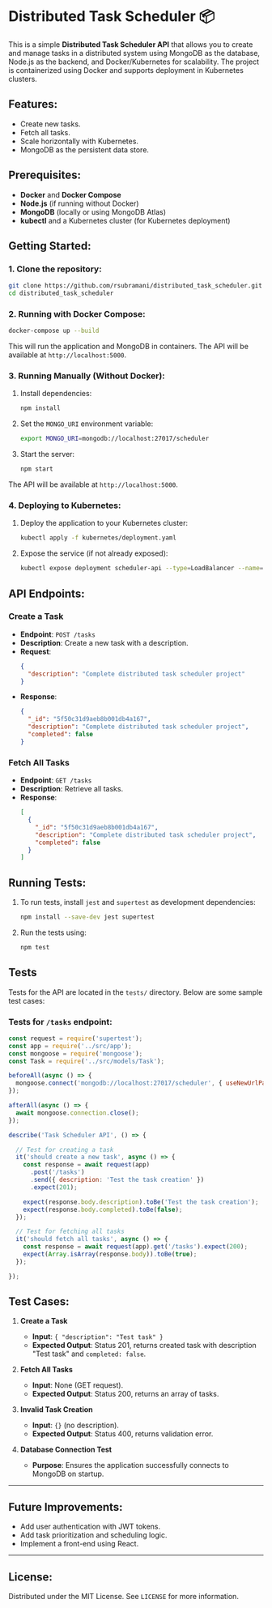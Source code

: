 # Distributed Task Scheduler 📦

This is a simple **Distributed Task Scheduler API** that allows you to create and manage tasks in a distributed system using MongoDB as the database, Node.js as the backend, and Docker/Kubernetes for scalability. The project is containerized using Docker and supports deployment in Kubernetes clusters.

## Features:
- Create new tasks.
- Fetch all tasks.
- Scale horizontally with Kubernetes.
- MongoDB as the persistent data store.
  

## Prerequisites:

- **Docker** and **Docker Compose**
- **Node.js** (if running without Docker)
- **MongoDB** (locally or using MongoDB Atlas)
- **kubectl** and a Kubernetes cluster (for Kubernetes deployment)

## Getting Started:

### 1. Clone the repository:
```bash
git clone https://github.com/rsubramani/distributed_task_scheduler.git
cd distributed_task_scheduler
```

### 2. Running with Docker Compose:
```bash
docker-compose up --build
```
This will run the application and MongoDB in containers. The API will be available at `http://localhost:5000`.

### 3. Running Manually (Without Docker):
1. Install dependencies:
   ```bash
   npm install
   ```
2. Set the `MONGO_URI` environment variable:
   ```bash
   export MONGO_URI=mongodb://localhost:27017/scheduler
   ```
3. Start the server:
   ```bash
   npm start
   ```
The API will be available at `http://localhost:5000`.

### 4. Deploying to Kubernetes:
1. Deploy the application to your Kubernetes cluster:
   ```bash
   kubectl apply -f kubernetes/deployment.yaml
   ```
2. Expose the service (if not already exposed):
   ```bash
   kubectl expose deployment scheduler-api --type=LoadBalancer --name=scheduler-api
   ```

## API Endpoints:

### **Create a Task**
- **Endpoint**: `POST /tasks`
- **Description**: Create a new task with a description.
- **Request**:
    ```json
    {
      "description": "Complete distributed task scheduler project"
    }
    ```
- **Response**:
    ```json
    {
      "_id": "5f50c31d9aeb8b001db4a167",
      "description": "Complete distributed task scheduler project",
      "completed": false
    }
    ```

### **Fetch All Tasks**
- **Endpoint**: `GET /tasks`
- **Description**: Retrieve all tasks.
- **Response**:
    ```json
    [
      {
        "_id": "5f50c31d9aeb8b001db4a167",
        "description": "Complete distributed task scheduler project",
        "completed": false
      }
    ]
    ```

## Running Tests:

1. To run tests, install `jest` and `supertest` as development dependencies:
   ```bash
   npm install --save-dev jest supertest
   ```
2. Run the tests using:
   ```bash
   npm test
   ```

## Tests

Tests for the API are located in the `tests/` directory. Below are some sample test cases:

### Tests for `/tasks` endpoint:

```javascript
const request = require('supertest');
const app = require('../src/app');
const mongoose = require('mongoose');
const Task = require('../src/models/Task');

beforeAll(async () => {
  mongoose.connect('mongodb://localhost:27017/scheduler', { useNewUrlParser: true, useUnifiedTopology: true });
});

afterAll(async () => {
  await mongoose.connection.close();
});

describe('Task Scheduler API', () => {

  // Test for creating a task
  it('should create a new task', async () => {
    const response = await request(app)
      .post('/tasks')
      .send({ description: 'Test the task creation' })
      .expect(201);

    expect(response.body.description).toBe('Test the task creation');
    expect(response.body.completed).toBe(false);
  });

  // Test for fetching all tasks
  it('should fetch all tasks', async () => {
    const response = await request(app).get('/tasks').expect(200);
    expect(Array.isArray(response.body)).toBe(true);
  });

});
```

## Test Cases:

1. **Create a Task**
   - **Input**: `{ "description": "Test task" }`
   - **Expected Output**: Status 201, returns created task with description "Test task" and `completed: false`.

2. **Fetch All Tasks**
   - **Input**: None (GET request).
   - **Expected Output**: Status 200, returns an array of tasks.

3. **Invalid Task Creation**
   - **Input**: `{}` (no description).
   - **Expected Output**: Status 400, returns validation error.

4. **Database Connection Test**
   - **Purpose**: Ensures the application successfully connects to MongoDB on startup.

---

## Future Improvements:
- Add user authentication with JWT tokens.
- Add task prioritization and scheduling logic.
- Implement a front-end using React.
  
---

## License:
Distributed under the MIT License. See `LICENSE` for more information.
